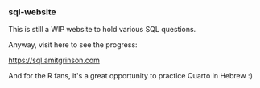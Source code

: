 ### sql-website

This is still a WIP website to hold various SQL questions. 

Anyway, visit here to see the progress:

https://sql.amitgrinson.com

And for the R fans, it's a great opportunity to practice Quarto in Hebrew :)
